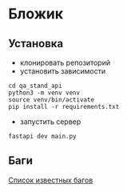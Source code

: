 # Бложик

## Установка

- клонировать репозиторий
- установить зависимости
```shell
cd qa_stand_api
python3 -m venv venv
source venv/bin/activate
pip install -r requirements.txt
```
- запустить сервер
```
fastapi dev main.py
```

## Баги
[Список известных багов](./docs/issues.md)